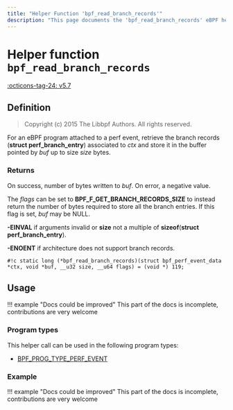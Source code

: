 ```yaml
---
title: "Helper Function 'bpf_read_branch_records'"
description: "This page documents the 'bpf_read_branch_records' eBPF helper function, including its defintion, usage, program types that can use it, and examples."
---
```

# Helper function `bpf_read_branch_records`

<!-- [FEATURE_TAG](bpf_read_branch_records) -->
[:octicons-tag-24: v5.7](https://github.com/torvalds/linux/commit/fff7b64355eac6e29b50229ad1512315bc04b44e)
<!-- [/FEATURE_TAG] -->

## Definition

> Copyright (c) 2015 The Libbpf Authors. All rights reserved.


<!-- [HELPER_FUNC_DEF] -->
For an eBPF program attached to a perf event, retrieve the branch records (**struct perf_branch_entry**) associated to _ctx_ and store it in the buffer pointed by _buf_ up to size _size_ bytes.

### Returns

On success, number of bytes written to _buf_. On error, a negative value.

The _flags_ can be set to **BPF_F_GET_BRANCH_RECORDS_SIZE** to instead return the number of bytes required to store all the branch entries. If this flag is set, _buf_ may be NULL.

**-EINVAL** if arguments invalid or **size** not a multiple of **sizeof**(**struct perf_branch_entry**).

**-ENOENT** if architecture does not support branch records.

`#!c static long (*bpf_read_branch_records)(struct bpf_perf_event_data *ctx, void *buf, __u32 size, __u64 flags) = (void *) 119;`
<!-- [/HELPER_FUNC_DEF] -->

## Usage

!!! example "Docs could be improved"
    This part of the docs is incomplete, contributions are very welcome

### Program types

This helper call can be used in the following program types:

<!-- DO NOT EDIT MANUALLY -->
<!-- [HELPER_FUNC_PROG_REF] -->
 * [BPF_PROG_TYPE_PERF_EVENT](../program-type/BPF_PROG_TYPE_PERF_EVENT.md)
<!-- [/HELPER_FUNC_PROG_REF] -->

### Example

!!! example "Docs could be improved"
    This part of the docs is incomplete, contributions are very welcome
